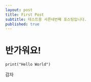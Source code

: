 ```yaml
---
layout: post
title: First Post
subtitle: 테스트용 서른네번째 포스팅입니다.
published: true
---
```


# 반가워요!
```
print("Hello World")
```
감자
